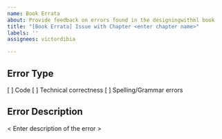 ```yaml
---
name: Book Errata
about: Provide feedback on errors found in the designingwithml book
title: "[Book Errata] Issue with Chapter <enter chapter name>"
labels: ''
assignees: victordibia

---
```


## Error Type
[ ] Code 
[ ] Technical correctness
[ ] Spelling/Grammar errors

## Error Description 
< Enter description of the error >
